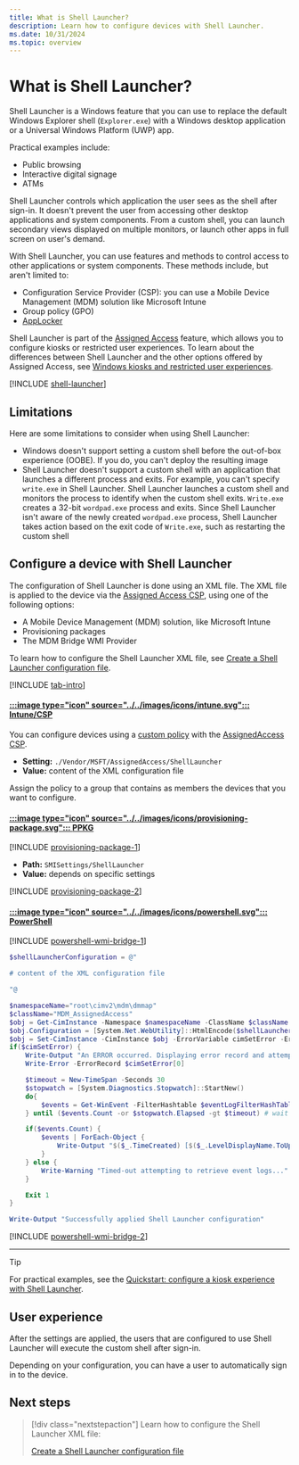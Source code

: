 ```yaml
---
title: What is Shell Launcher?
description: Learn how to configure devices with Shell Launcher.
ms.date: 10/31/2024
ms.topic: overview
---
```


# What is Shell Launcher?

Shell Launcher is a Windows feature that you can use to replace the default Windows Explorer shell (`Explorer.exe`) with a Windows desktop application or a Universal Windows Platform (UWP) app.

Practical examples include:

- Public browsing
- Interactive digital signage
- ATMs

Shell Launcher controls which application the user sees as the shell after sign-in. It doesn't prevent the user from accessing other desktop applications and system components. From a custom shell, you can launch secondary views displayed on multiple monitors, or launch other apps in full screen on user's demand.

With Shell Launcher, you can use features and methods to control access to other applications or system components. These methods include, but aren't limited to:

- Configuration Service Provider (CSP): you can use a Mobile Device Management (MDM) solution like Microsoft Intune
- Group policy (GPO)
- [AppLocker](/windows/security/threat-protection/windows-defender-application-control/applocker/applocker-overview)

Shell Launcher is part of the [Assigned Access](../overview.md) feature, which allows you to configure kiosks or restricted user experiences. To learn about the differences between Shell Launcher and the other options offered by Assigned Access, see [Windows kiosks and restricted user experiences](../index.md).

[!INCLUDE [shell-launcher](../../../../includes/licensing/shell-launcher.md)]

## Limitations

Here are some limitations to consider when using Shell Launcher:

- Windows doesn't support setting a custom shell before the out-of-box experience (OOBE). If you do, you can't deploy the resulting image
- Shell Launcher doesn't support a custom shell with an application that launches a different process and exits. For example, you can't specify `write.exe` in Shell Launcher. Shell Launcher launches a custom shell and monitors the process to identify when the custom shell exits. `Write.exe` creates a 32-bit `wordpad.exe` process and exits. Since Shell Launcher isn't aware of the newly created `wordpad.exe` process, Shell Launcher takes action based on the exit code of `Write.exe`, such as restarting the custom shell

## Configure a device with Shell Launcher

The configuration of Shell Launcher is done using an XML file. The XML file is applied to the device via the [Assigned Access CSP](/windows/client-management/mdm/assignedaccess-csp#shelllauncher), using one of the following options:

- A Mobile Device Management (MDM) solution, like Microsoft Intune
- Provisioning packages
- The MDM Bridge WMI Provider

To learn how to configure the Shell Launcher XML file, see [Create a Shell Launcher configuration file](configuration-file.md).

[!INCLUDE [tab-intro](../../../../includes/configure/tab-intro.md)]

#### [:::image type="icon" source="../../images/icons/intune.svg"::: **Intune/CSP**](#tab/intune)

You can configure devices using a [custom policy][MEM-1] with the [AssignedAccess CSP][WIN-3].

- **Setting:** `./Vendor/MSFT/AssignedAccess/ShellLauncher`
- **Value:** content of the XML configuration file

Assign the policy to a group that contains as members the devices that you want to configure.

#### [:::image type="icon" source="../../images/icons/provisioning-package.svg"::: **PPKG**](#tab/ppkg)

[!INCLUDE [provisioning-package-1](../../../../includes/configure/provisioning-package-1.md)]

- **Path:** `SMISettings/ShellLauncher`
- **Value:** depends on specific settings

[!INCLUDE [provisioning-package-2](../../../../includes/configure/provisioning-package-2.md)]

#### [:::image type="icon" source="../../images/icons/powershell.svg"::: **PowerShell**](#tab/ps)

[!INCLUDE [powershell-wmi-bridge-1](../../../../includes/configure/powershell-wmi-bridge-1.md)]

```PowerShell
$shellLauncherConfiguration = @"

# content of the XML configuration file

"@

$namespaceName="root\cimv2\mdm\dmmap"
$className="MDM_AssignedAccess"
$obj = Get-CimInstance -Namespace $namespaceName -ClassName $className
$obj.Configuration = [System.Net.WebUtility]::HtmlEncode($shellLauncherConfiguration)
$obj = Set-CimInstance -CimInstance $obj -ErrorVariable cimSetError -ErrorAction SilentlyContinue
if($cimSetError) {
    Write-Output "An ERROR occurred. Displaying error record and attempting to retrieve error logs...`n"
    Write-Error -ErrorRecord $cimSetError[0]

    $timeout = New-TimeSpan -Seconds 30
    $stopwatch = [System.Diagnostics.Stopwatch]::StartNew()
    do{
        $events = Get-WinEvent -FilterHashtable $eventLogFilterHashTable -ErrorAction Ignore
    } until ($events.Count -or $stopwatch.Elapsed -gt $timeout) # wait for the log to be available

    if($events.Count) {
        $events | ForEach-Object {
            Write-Output "$($_.TimeCreated) [$($_.LevelDisplayName.ToUpper())] $($_.Message -replace "`n|`r")"
        }
    } else {
        Write-Warning "Timed-out attempting to retrieve event logs..."
    }

    Exit 1
}

Write-Output "Successfully applied Shell Launcher configuration"
```

[!INCLUDE [powershell-wmi-bridge-2](../../../../includes/configure/powershell-wmi-bridge-2.md)]

---

> [!TIP]
> For practical examples, see the [Quickstart: configure a kiosk experience with Shell Launcher](quickstart-kiosk.md).

## User experience

After the settings are applied, the users that are configured to use Shell Launcher will execute the custom shell after sign-in.

Depending on your configuration, you can have a user to automatically sign in to the device.

## Next steps

> [!div class="nextstepaction"]
> Learn how to configure the Shell Launcher XML file:
>
> [Create a Shell Launcher configuration file](configuration-file.md)

<!--links-->

[MEM-1]: /mem/intune/configuration/custom-settings-windows-10
[WIN-3]: /windows/client-management/mdm/assignedaccess-csp
